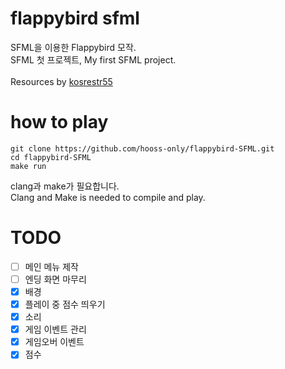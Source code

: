 # flappybird sfml
SFML을 이용한 Flappybird 모작.<br>
SFML 첫 프로젝트, My first SFML project.<br>
<br>
Resources by [kosrestr55](https://kosresetr55.itch.io/flappy-bird-assets-by-kosresetr55)

# how to play
```
git clone https://github.com/hooss-only/flappybird-SFML.git
cd flappybird-SFML
make run
```
clang과 make가 필요합니다.<br>
Clang and Make is needed to compile and play.

# TODO
- [ ] 메인 메뉴 제작
- [ ] 엔딩 화면 마무리
- [X] 배경
- [X] 플레이 중 점수 띄우기
- [X] 소리
- [X] 게임 이벤트 관리
- [X] 게임오버 이벤트
- [X] 점수
